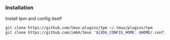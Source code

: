 ### Installation

Install tpm and config itself
```sh
git clone https://github.com/tmux-plugins/tpm ~/.tmux/plugins/tpm
git clone https://github.com/im64/tmux "${XDG_CONFIG_HOME:-$HOME/.config}"/tmux
```
